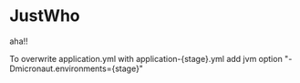 # JustWho

aha!!

To overwrite application.yml with application-{stage}.yml add jvm option "-Dmicronaut.environments={stage}"